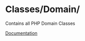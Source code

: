 # Classes/Domain/

Contains all PHP Domain Classes

[Documentation](https://docs.typo3.org/m/typo3/reference-coreapi/main/en-us/ExtensionArchitecture/Extbase/Reference/Domain/Index.html)